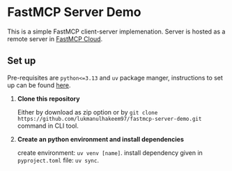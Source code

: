 # FastMCP Server Demo

This is a simple FastMCP client-server implemenation. Server is hosted as a remote server in [FastMCP Cloud](https://fastmcp.cloud/).

## Set up
Pre-requisites are `python<=3.13` and `uv` package manger, instructions to set up can be found [here](https://docs.astral.sh/uv/getting-started/).
1. **Clone this repository**
   
   Either by download as zip option or by `git clone https://github.com/lukmanulhakeem97/fastmcp-server-demo.git` command in CLI tool.
2. **Create an python environment and install dependencies**

   create environment: `uv venv [name]`.
   install dependency given in `pyproject.toml` file: `uv sync`.

   





